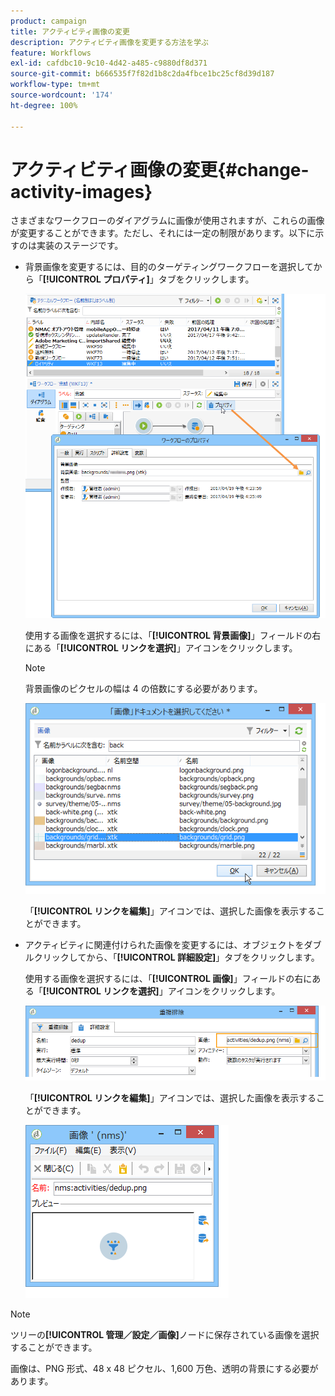 ```yaml
---
product: campaign
title: アクティビティ画像の変更
description: アクティビティ画像を変更する方法を学ぶ
feature: Workflows
exl-id: cafdbc10-9c10-4d42-a485-c9880df8d371
source-git-commit: b666535f7f82d1b8c2da4fbce1bc25cf8d39d187
workflow-type: tm+mt
source-wordcount: '174'
ht-degree: 100%

---
```


# アクティビティ画像の変更{#change-activity-images}



さまざまなワークフローのダイアグラムに画像が使用されますが、これらの画像が変更することができます。ただし、それには一定の制限があります。以下に示すのは実装のステージです。

* 背景画像を変更するには、目的のターゲティングワークフローを選択してから「**[!UICONTROL プロパティ]**」タブをクリックします。

  ![](assets/s_user_segmentation_properties_tab.png)

  使用する画像を選択するには、「**[!UICONTROL 背景画像]**」フィールドの右にある「**[!UICONTROL リンクを選択]**」アイコンをクリックします。

  >[!NOTE]
  >
  >背景画像のピクセルの幅は 4 の倍数にする必要があります。

  ![](assets/s_user_segmentation_background_select.png)

  「**[!UICONTROL リンクを編集]**」アイコンでは、選択した画像を表示することができます。

* アクティビティに関連付けられた画像を変更するには、オブジェクトをダブルクリックしてから、「**[!UICONTROL 詳細設定]**」タブをクリックします。

  使用する画像を選択するには、「**[!UICONTROL 画像]**」フィールドの右にある「**[!UICONTROL リンクを選択]**」アイコンをクリックします。

  ![](assets/s_user_segmentation_activity_image.png)

  「**[!UICONTROL リンクを編集]**」アイコンでは、選択した画像を表示することができます。

  ![](assets/s_user_segmentation_activity_image_select.png)

>[!NOTE]
>
>ツリーの&#x200B;**[!UICONTROL 管理／設定／画像]**&#x200B;ノードに保存されている画像を選択することができます。
>  
>画像は、PNG 形式、48 x 48 ピクセル、1,600 万色、透明の背景にする必要があります。

